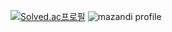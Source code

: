 <div align="left">
  
[![Solved.ac프로필](http://mazassumnida.wtf/api/v2/generate_badge?boj=sdw504512)](https://solved.ac/profile/sdw504512)
![mazandi profile](http://mazandi.herokuapp.com/api?handle=sdw504512&theme=dark)

</div>

<!--
**nampongo/nampongo** is a ✨ _special_ ✨ repository because its `README.md` (this file) appears on your GitHub profile.

Here are some ideas to get you started:

- 🔭 I’m currently working on ...
- 🌱 I’m currently learning ...
- 👯 I’m looking to collaborate on ...
- 🤔 I’m looking for help with ...
- 💬 Ask me about ...
- 📫 How to reach me: ...
- 😄 Pronouns: ...
- ⚡ Fun fact: ...
-->
